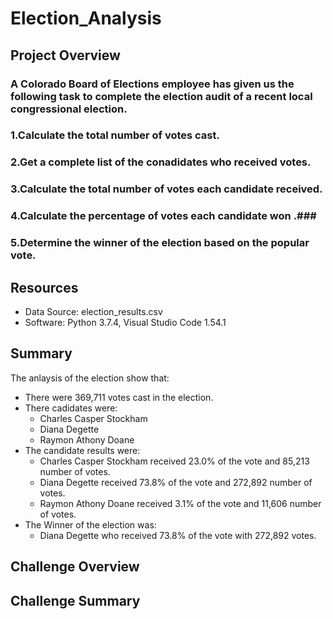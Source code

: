 # Election_Analysis #
## **Project Overview** #
 
### A Colorado Board of Elections employee has given us the following task to complete the election audit of a recent local congressional election.

### 1.Calculate the total number of votes cast. ###
### 2.Get a complete list of the conadidates who received votes. ###
### 3.Calculate the total number of votes each candidate received. ###
### 4.Calculate the percentage of votes each candidate won .###
### 5.Determine the winner of the election based on the popular vote. ###

## **Resources** ##
* Data Source: election_results.csv
* Software: Python 3.7.4, Visual Studio Code 1.54.1

## **Summary** ##

The anlaysis of the election show that:

* There were 369,711 votes cast in the election.
* There cadidates were:
  * Charles Casper Stockham
  * Diana Degette
  * Raymon Athony Doane
* The candidate results were:
  * Charles Casper Stockham received 23.0% of the vote and 85,213 number of votes.
  * Diana Degette received 73.8% of the vote and 272,892 number of votes.
  * Raymon Athony Doane received 3.1% of the vote and 11,606 number of votes.
* The Winner of the election was:
  * Diana Degette who received 73.8% of the vote with 272,892 votes.
  
## **Challenge Overview** ##

## **Challenge Summary** ##
